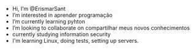 -  Hi, I’m @ErismarSant
-  I’m interested in  aprender programação 
-  I’m currently learning  pyhton 
-  I’m looking to collaborate on  compartilhar meus novos conhecimentos
-  currently studying information security
-  I'm learning Linux, doing tests, setting up servers.
<!---
ErismarSant/ErismarSant is a ✨ special ✨ repository because its `README.md` (this file) appears on your GitHub profile.
You can click the Preview link to take a look at your changes.
--->
